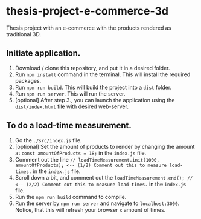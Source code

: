# thesis-project-e-commerce-3d
Thesis project with an e-commerce with the products rendered as traditional 3D.

## Initiate application.
1. Download / clone this repository, and put it in a desired folder.
2. Run ``npm install`` command in the terminal. This will install the required packages.
3. Run ``npm run build``. This will build the project into a ``dist`` folder.
4. Run ``npm run server``. This will run the server.
5. [optional] After step 3., you can launch the application using the ``dist/index.html`` file with desired web-server.

## To do a load-time measurement.
1. Go the ``./src/index.js`` file.
2. [optional] Set the amount of products to render by changing the amount at ``const amountOfProducts = 18;`` in the ``index.js`` file.
3. Comment out the line ``// loadTimeMeasurement.init(1000, amountOfProducts); <-- (1/2) Comment out this to measure load-times.`` in the ``index.js`` file.
4. Scroll down a bit, and comment out the ``loadTimeMeasurement.end(); // <-- (2/2) Comment out this to measure load-times.`` in the ``index.js`` file.
5. Run the ``npm run build`` command to compile.
6. Run the server by ``npm run server`` and navigate to ``localhost:3000``. Notice, that this will refresh your browser ``x`` amount of times.